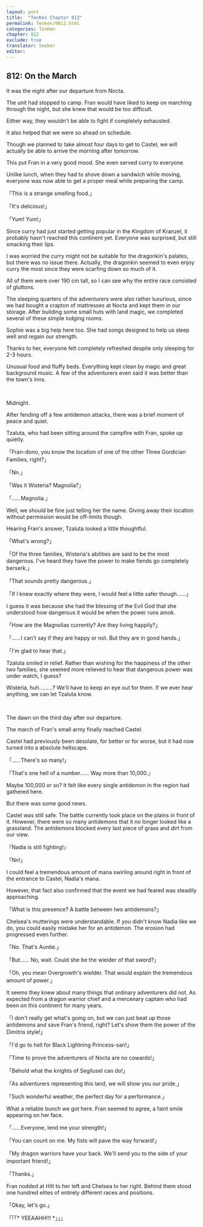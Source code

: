 ```yaml
---
layout: post
title:  "TenKen Chapter 812"
permalink: Tenken/0812.html
categories: TenKen
chapter: 812
exclude: true
translator: Seeker
editor: 
---
```

<h2 id="ch812">812: On the March</h2>

It was the night after our departure from Nocta.

The unit had stopped to camp. Fran would have liked to keep on marching through the night, but she knew that would be too difficult.

Either way, they wouldn't be able to fight if completely exhausted.

It also helped that we were so ahead on schedule.

Though we planned to take almost four days to get to Castel, we will actually be able to arrive the morning after tomorrow.

This put Fran in a very good mood. She even served curry to everyone.

Unlike lunch, when they had to shove down a sandwich while moving, everyone was now able to get a proper meal while preparing the camp.

「This is a strange smelling food.」

「It's delicious!」

「Yum! Yum!」

Since curry had just started getting popular in the Kingdom of Kranzel, it probably hasn't reached this continent yet. Everyone was surprised, but still smacking their lips.

I was worried the curry might not be suitable for the dragonkin's palates, but there was no issue there. Actually, the dragonkin seemed to even enjoy curry the most since they were scarfing down so much of it.

All of them were over 190 cm tall, so I can see why the entire race consisted of gluttons.

The sleeping quarters of the adventurers were also rather luxurious, since we had bought a crapton of mattresses at Nocta and kept them in our storage. After building some small huts with land magic, we completed several of these simple lodging rooms.

Sophie was a big help here too. She had songs designed to help us sleep well and regain our strength.

Thanks to her, everyone felt completely refreshed despite only sleeping for 2-3 hours.

Unusual food and fluffy beds. Everything kept clean by magic and great background music. A few of the adventurers even said it was better than the town's inns.

<br>

Midnight.

After fending off a few antidemon attacks, there was a brief moment of peace and quiet.

Tzaluta, who had been sitting around the campfire with Fran, spoke up quietly.

「Fran-dono, you know the location of one of the other Three Gordician Families, right?」

「Nn.」

「Was it Wisteria? Magnolia?」

「……Magnolia.」

Well, we should be fine just telling her the name. Giving away their location without permission would be off-limits though.

Hearing Fran's answer, Tzaluta looked a little thoughtful.

「What's wrong?」

「Of the three families, Wisteria's abilities are said to be the most dangerous. I've heard they have the power to make fiends go completely berserk.」

「That sounds pretty dangerous.」

「If I knew exactly where they were, I would feel a little safer though……」

I guess it was because she had the blessing of the Evil God that she understood how dangerous it would be when the power runs amok.

「How are the Magnolias currently? Are they living happily?」

「……I can't say if they are happy or not. But they are in good hands.」

「I'm glad to hear that.」

Tzaluta smiled in relief. Rather than wishing for the happiness of the other two families, she seemed more relieved to hear that dangerous power was under watch, I guess?

Wisteria, huh………? We'll have to keep an eye out for them. If we ever hear anything, we can let Tzaluta know.

<br>

The dawn on the third day after our departure.

The march of Fran's small army finally reached Castel.

Castel had previously been desolate, for better or for worse, but it had now turned into a absolute hellscape.

「……There's so many!」

『That's one hell of a number…… Way more than 10,000.』

Maybe 100,000 or so? It felt like every single antidemon in the region had gathered here.

But there was some good news.

Castel was still safe. The battle currently took place on the plains in front of it. However, there were so many antidemons that it no longer looked like a grassland. The antidemons blocked every last piece of grass and dirt from our view.

『Nadia is still fighting!』

「Nn!」

I could feel a tremendous amount of mana swirling around right in front of the entrance to Castel, Nadia's mana.

However, that fact also confirmed that the event we had feared was steadily approaching.

「What is this presence? A battle between two antidemons?」

Chelsea's mutterings were understandable. If you didn't know Nadia like we do, you could easily mistake her for an antidemon. The erosion had progressed even further.

「No. That's Auntie.」

「But…… No, wait. Could she be the wielder of that sword?」

「Oh, you mean Overgrowth's wielder. That would explain the tremendous amount of power.」

It seems they knew about many things that ordinary adventurers did not. As expected from a dragon warrior chief and a mercenary captain who had been on this continent for many years.

「I don't really get what's going on, but we can just beat up those antidemons and save Fran's friend, right? Let's show them the power of the Dimitris style!」

「I'd go to hell for Black Lightning Princess-san!」

「Time to prove the adventurers of Nocta are no cowards!」

「Behold what the knights of Segilusel can do!」

「As adventurers representing this land, we will show you our pride.」

「Such wonderful weather, the perfect day for a performance.」

What a reliable bunch we got here. Fran seemed to agree, a faint smile appearing on her face.

「……Everyone, lend me your strength!」

「You can count on me. My fists will pave the way forward!」

「My dragon warriors have your back. We'll send you to the side of your important friend!」

「Thanks.」

Fran nodded at Hilt to her left and Chelsea to her right. Behind them stood one hundred elites of entirely different races and positions.

「Okay, let's go.」

「「「* YEEAAHH!!! *」」」



